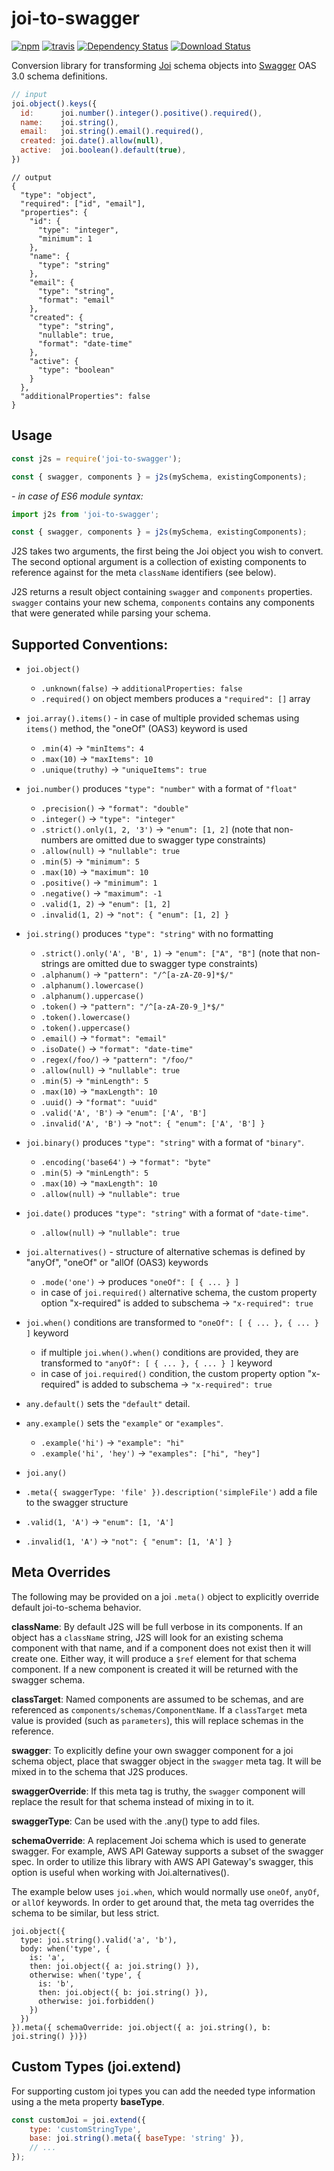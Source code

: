 joi-to-swagger
==============

[![npm](https://img.shields.io/npm/v/joi-to-swagger.svg?logo=npm)](https://www.npmjs.com/package/joi-to-swagger)
[![travis](https://img.shields.io/travis/Twipped/joi-to-swagger/master.svg?label=tests&logo=travis-ci)](https://travis-ci.org/Twipped/joi-to-swagger)
[![Dependency Status](https://img.shields.io/david/Twipped/joi-to-swagger.svg?style=flat-square)](https://david-dm.org/Twipped/joi-to-swagger)
[![Download Status](https://img.shields.io/npm/dm/joi-to-swagger.svg?style=flat-square)](https://www.npmjs.com/package/joi-to-swagger)

Conversion library for transforming [Joi](http://npm.im/joi) schema objects into [Swagger](http://swagger.io) OAS 3.0 schema definitions.

```js
// input
joi.object().keys({
  id:      joi.number().integer().positive().required(),
  name:    joi.string(),
  email:   joi.string().email().required(),
  created: joi.date().allow(null),
  active:  joi.boolean().default(true),
})
```

```json5
// output
{
  "type": "object",
  "required": ["id", "email"],
  "properties": {
    "id": {
      "type": "integer",
      "minimum": 1
    },
    "name": {
      "type": "string"
    },
    "email": {
      "type": "string",
      "format": "email"
    },
    "created": {
      "type": "string",
      "nullable": true,
      "format": "date-time"
    },
    "active": {
      "type": "boolean"
    }
  },
  "additionalProperties": false
}
```

## Usage

```js
const j2s = require('joi-to-swagger');

const { swagger, components } = j2s(mySchema, existingComponents);
```

_- in case of ES6 module syntax:_
```js
import j2s from 'joi-to-swagger';

const { swagger, components } = j2s(mySchema, existingComponents);
```

J2S takes two arguments, the first being the Joi object you wish to convert. The second optional argument is a collection of existing components to reference against for the meta `className` identifiers (see below).

J2S returns a result object containing `swagger` and `components` properties. `swagger` contains your new schema, `components` contains any components that were generated while parsing your schema.

## Supported Conventions:

- `joi.object()`
  - `.unknown(false)` -> `additionalProperties: false`
  - `.required()` on object members produces a `"required": []` array

- `joi.array().items()` - in case of multiple provided schemas using `items()` method, the "oneOf" (OAS3) keyword is used
  - `.min(4)` -> `"minItems": 4`
  - `.max(10)` -> `"maxItems": 10`
  - `.unique(truthy)` -> `"uniqueItems": true`

- `joi.number()` produces `"type": "number"` with a format of `"float"`
  - `.precision()` -> `"format": "double"`
  - `.integer()` -> `"type": "integer"`
  - `.strict().only(1, 2, '3')` -> `"enum": [1, 2]` (note that non-numbers are omitted due to swagger type constraints)
  - `.allow(null)` -> `"nullable": true`
  - `.min(5)` -> `"minimum": 5`
  - `.max(10)` -> `"maximum": 10`
  - `.positive()` -> `"minimum": 1`
  - `.negative()` -> `"maximum": -1`
  - `.valid(1, 2)` -> `"enum": [1, 2]`
  - `.invalid(1, 2)` -> `"not": { "enum": [1, 2] }`

- `joi.string()` produces `"type": "string"` with no formatting
  - `.strict().only('A', 'B', 1)` -> `"enum": ["A", "B"]` (note that non-strings are omitted due to swagger type constraints)
  - `.alphanum()` -> `"pattern": "/^[a-zA-Z0-9]*$/"`
  - `.alphanum().lowercase()`
  - `.alphanum().uppercase()`
  - `.token()` -> `"pattern": "/^[a-zA-Z0-9_]*$/"`
  - `.token().lowercase()`
  - `.token().uppercase()`
  - `.email()` -> `"format": "email"`
  - `.isoDate()` -> `"format": "date-time"`
  - `.regex(/foo/)` -> `"pattern": "/foo/"`
  - `.allow(null)` -> `"nullable": true`
  - `.min(5)` -> `"minLength": 5`
  - `.max(10)` -> `"maxLength": 10`
  - `.uuid()` -> `"format": "uuid"`
  - `.valid('A', 'B')` -> `"enum": ['A', 'B']`
  - `.invalid('A', 'B')` -> `"not": { "enum": ['A', 'B'] }`

- `joi.binary()` produces `"type": "string"` with a format of `"binary"`.
  - `.encoding('base64')` -> `"format": "byte"`
  - `.min(5)` -> `"minLength": 5`
  - `.max(10)` -> `"maxLength": 10`
  - `.allow(null)` -> `"nullable": true`

- `joi.date()` produces `"type": "string"` with a format of `"date-time"`.
  - `.allow(null)` -> `"nullable": true`

- `joi.alternatives()` - structure of alternative schemas is defined by "anyOf", "oneOf" or "allOf (OAS3) keywords
  - `.mode('one')` -> produces `"oneOf": [ { ... } ]`
  - in case of `joi.required()` alternative schema, the custom property option "x-required" is added to subschema -> `"x-required": true`

- `joi.when()` conditions are transformed to `"oneOf": [ { ... }, { ... } ]` keyword
  - if multiple `joi.when().when()` conditions are provided, they are transformed to `"anyOf": [ { ... }, { ... } ]` keyword
  - in case of `joi.required()` condition, the custom property option "x-required" is added to subschema -> `"x-required": true`

- `any.default()` sets the `"default"` detail.

- `any.example()` sets the `"example"` or `"examples"`.
  - `.example('hi')` -> `"example": "hi"`
  - `.example('hi', 'hey')` -> `"examples": ["hi", "hey"]`

- `joi.any()`
- `.meta({ swaggerType: 'file' }).description('simpleFile')` add a file to the swagger structure
- `.valid(1, 'A')` -> `"enum": [1, 'A']`
- `.invalid(1, 'A')` -> `"not": { "enum": [1, 'A'] }`

## Meta Overrides

The following may be provided on a joi `.meta()` object to explicitly override default joi-to-schema behavior.

**className**: By default J2S will be full verbose in its components. If an object has a `className` string, J2S will look for an existing schema component with that name, and if a component does not exist then it will create one. Either way, it will produce a `$ref` element for that schema component. If a new component is created it will be returned with the swagger schema.

**classTarget**: Named components are assumed to be schemas, and are referenced as `components/schemas/ComponentName`. If a `classTarget` meta value is provided (such as `parameters`), this will replace schemas in the reference.

**swagger**: To explicitly define your own swagger component for a joi schema object, place that swagger object in the `swagger` meta tag. It will be mixed in to the schema that J2S produces.

**swaggerOverride**: If this meta tag is truthy, the `swagger` component will replace the result for that schema instead of mixing in to it.

**swaggerType**: Can be used with the .any() type to add files.

**schemaOverride**: A replacement Joi schema which is used to generate swagger. For example, AWS API Gateway supports a subset of the swagger spec. In order to utilize
this library with AWS API Gateway's swagger, this option is useful when working with Joi.alternatives().

The example below uses `joi.when`, which would normally use `oneOf`, `anyOf`, or `allOf` keywords. In order to get around that, the meta tag overrides the schema to be similar, but less strict.
```
joi.object({
  type: joi.string().valid('a', 'b'),
  body: when('type', {
    is: 'a',
    then: joi.object({ a: joi.string() }),
    otherwise: when('type', {
      is: 'b',
      then: joi.object({ b: joi.string() }),
      otherwise: joi.forbidden()
    })
  })
}).meta({ schemaOverride: joi.object({ a: joi.string(), b: joi.string() })})
```

## Custom Types (joi.extend)

For supporting custom joi types you can add the needed type information using a the meta property **baseType**.

```js
const customJoi = joi.extend({
    type: 'customStringType',
    base: joi.string().meta({ baseType: 'string' }),
    // ...
});
```
